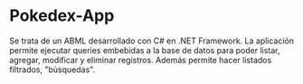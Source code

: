 # Pokedex-App
Se trata de un ABML desarrollado con C# en .NET Framework. La aplicación permite ejecutar queries embebidas a la base de datos para poder listar, agregar, modificar y eliminar registros. Además permite hacer listados filtrados, "búsquedas".
